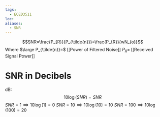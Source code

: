 ```yaml
---
tags:
  - ECED3511
loc: 
aliases:
  - SNR
---
```



$$SNR=\frac{P_{R}}{P_{\tilde{n}}}=\frac{P_{R}}{wN_{o}}$$
Where
$\large P_{\tilde{n}}=$ [[Power of Filtered Noise]]
$P_{R}=$ [[Received Signal Power]]

# SNR in Decibels

dB:
$$10\log(SNR)=SNR$$
$SNR=1\implies 10\log(1)=0$
$SNR=10\implies 10\log(10)=10$
$SNR=100\implies 10\log(100)=20$


